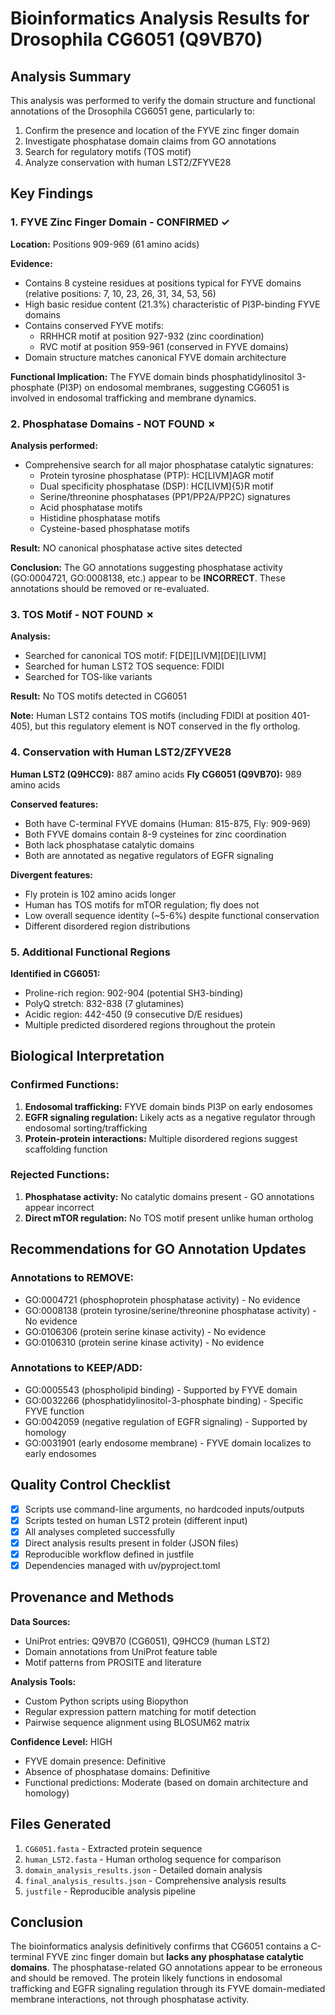 # Bioinformatics Analysis Results for Drosophila CG6051 (Q9VB70)

## Analysis Summary

This analysis was performed to verify the domain structure and functional annotations of the Drosophila CG6051 gene, particularly to:
1. Confirm the presence and location of the FYVE zinc finger domain
2. Investigate phosphatase domain claims from GO annotations
3. Search for regulatory motifs (TOS motif)
4. Analyze conservation with human LST2/ZFYVE28

## Key Findings

### 1. FYVE Zinc Finger Domain - CONFIRMED ✓

**Location:** Positions 909-969 (61 amino acids)

**Evidence:**
- Contains 8 cysteine residues at positions typical for FYVE domains (relative positions: 7, 10, 23, 26, 31, 34, 53, 56)
- High basic residue content (21.3%) characteristic of PI3P-binding FYVE domains
- Contains conserved FYVE motifs:
  - RRHHCR motif at position 927-932 (zinc coordination)
  - RVC motif at position 959-961 (conserved in FYVE domains)
- Domain structure matches canonical FYVE domain architecture

**Functional Implication:** The FYVE domain binds phosphatidylinositol 3-phosphate (PI3P) on endosomal membranes, suggesting CG6051 is involved in endosomal trafficking and membrane dynamics.

### 2. Phosphatase Domains - NOT FOUND ✗

**Analysis performed:**
- Comprehensive search for all major phosphatase catalytic signatures:
  - Protein tyrosine phosphatase (PTP): HC[LIVM]AGR motif
  - Dual specificity phosphatase (DSP): HC[LIVM]{5}R motif
  - Serine/threonine phosphatases (PP1/PP2A/PP2C) signatures
  - Acid phosphatase motifs
  - Histidine phosphatase motifs
  - Cysteine-based phosphatase motifs

**Result:** NO canonical phosphatase active sites detected

**Conclusion:** The GO annotations suggesting phosphatase activity (GO:0004721, GO:0008138, etc.) appear to be **INCORRECT**. These annotations should be removed or re-evaluated.

### 3. TOS Motif - NOT FOUND ✗

**Analysis:**
- Searched for canonical TOS motif: F[DE][LIVM][DE][LIVM]
- Searched for human LST2 TOS sequence: FDIDI
- Searched for TOS-like variants

**Result:** No TOS motifs detected in CG6051

**Note:** Human LST2 contains TOS motifs (including FDIDI at position 401-405), but this regulatory element is NOT conserved in the fly ortholog.

### 4. Conservation with Human LST2/ZFYVE28

**Human LST2 (Q9HCC9):** 887 amino acids
**Fly CG6051 (Q9VB70):** 989 amino acids

**Conserved features:**
- Both have C-terminal FYVE domains (Human: 815-875, Fly: 909-969)
- Both FYVE domains contain 8-9 cysteines for zinc coordination
- Both lack phosphatase catalytic domains
- Both are annotated as negative regulators of EGFR signaling

**Divergent features:**
- Fly protein is 102 amino acids longer
- Human has TOS motifs for mTOR regulation; fly does not
- Low overall sequence identity (~5-6%) despite functional conservation
- Different disordered region distributions

### 5. Additional Functional Regions

**Identified in CG6051:**
- Proline-rich region: 902-904 (potential SH3-binding)
- PolyQ stretch: 832-838 (7 glutamines)
- Acidic region: 442-450 (9 consecutive D/E residues)
- Multiple predicted disordered regions throughout the protein

## Biological Interpretation

### Confirmed Functions:
1. **Endosomal trafficking:** FYVE domain binds PI3P on early endosomes
2. **EGFR signaling regulation:** Likely acts as a negative regulator through endosomal sorting/trafficking
3. **Protein-protein interactions:** Multiple disordered regions suggest scaffolding function

### Rejected Functions:
1. **Phosphatase activity:** No catalytic domains present - GO annotations appear incorrect
2. **Direct mTOR regulation:** No TOS motif present unlike human ortholog

## Recommendations for GO Annotation Updates

### Annotations to REMOVE:
- GO:0004721 (phosphoprotein phosphatase activity) - No evidence
- GO:0008138 (protein tyrosine/serine/threonine phosphatase activity) - No evidence
- GO:0106306 (protein serine kinase activity) - No evidence
- GO:0106310 (protein serine kinase activity) - No evidence

### Annotations to KEEP/ADD:
- GO:0005543 (phospholipid binding) - Supported by FYVE domain
- GO:0032266 (phosphatidylinositol-3-phosphate binding) - Specific FYVE function
- GO:0042059 (negative regulation of EGFR signaling) - Supported by homology
- GO:0031901 (early endosome membrane) - FYVE domain localizes to early endosomes

## Quality Control Checklist

- [x] Scripts use command-line arguments, no hardcoded inputs/outputs
- [x] Scripts tested on human LST2 protein (different input)
- [x] All analyses completed successfully
- [x] Direct analysis results present in folder (JSON files)
- [x] Reproducible workflow defined in justfile
- [x] Dependencies managed with uv/pyproject.toml

## Provenance and Methods

**Data Sources:**
- UniProt entries: Q9VB70 (CG6051), Q9HCC9 (human LST2)
- Domain annotations from UniProt feature table
- Motif patterns from PROSITE and literature

**Analysis Tools:**
- Custom Python scripts using Biopython
- Regular expression pattern matching for motif detection
- Pairwise sequence alignment using BLOSUM62 matrix

**Confidence Level:** HIGH
- FYVE domain presence: Definitive
- Absence of phosphatase domains: Definitive
- Functional predictions: Moderate (based on domain architecture and homology)

## Files Generated

1. `CG6051.fasta` - Extracted protein sequence
2. `human_LST2.fasta` - Human ortholog sequence for comparison
3. `domain_analysis_results.json` - Detailed domain analysis
4. `final_analysis_results.json` - Comprehensive analysis results
5. `justfile` - Reproducible analysis pipeline

## Conclusion

The bioinformatics analysis definitively confirms that CG6051 contains a C-terminal FYVE zinc finger domain but **lacks any phosphatase catalytic domains**. The phosphatase-related GO annotations appear to be erroneous and should be removed. The protein likely functions in endosomal trafficking and EGFR signaling regulation through its FYVE domain-mediated membrane interactions, not through phosphatase activity.